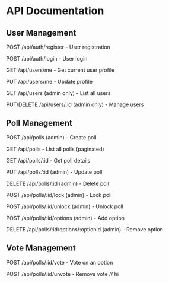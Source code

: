 # API Documentation

## User Management
POST /api/auth/register - User registration

POST /api/auth/login - User login

GET /api/users/me - Get current user profile

PUT /api/users/me - Update profile

GET /api/users (admin only) - List all users

PUT/DELETE /api/users/:id (admin only) - Manage users


## Poll Management
POST /api/polls (admin) - Create poll

GET /api/polls - List all polls (paginated)

GET /api/polls/:id - Get poll details

PUT /api/polls/:id (admin) - Update poll

DELETE /api/polls/:id (admin) - Delete poll

POST /api/polls/:id/lock (admin) - Lock poll

POST /api/polls/:id/unlock (admin) - Unlock poll

POST /api/polls/:id/options (admin) - Add option

DELETE /api/polls/:id/options/:optionId (admin) - Remove option


## Vote Management
POST /api/polls/:id/vote - Vote on an option

POST /api/polls/:id/unvote - Remove vote 
// hi